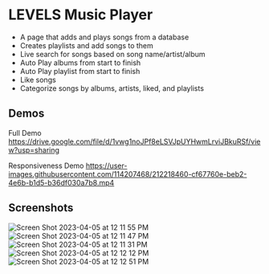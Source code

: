 # LEVELS Music Player

* A page that adds and plays songs from a database
* Creates playlists and add songs to them
* Live search for songs based on song name/artist/album
* Auto Play albums from start to finish
* Auto Play playlist from start to finish
* Like songs
* Categorize songs by albums, artists, liked, and playlists


## Demos

Full Demo
https://drive.google.com/file/d/1vwg1noJPf8eLSVJpUYHwmLrviJBkuRSf/view?usp=sharing



Responsiveness Demo
https://user-images.githubusercontent.com/114207468/212218460-cf67760e-beb2-4e6b-b1d5-b36df030a7b8.mp4

## Screenshots 


![Screen Shot 2023-04-05 at 12 11 55 PM](https://user-images.githubusercontent.com/114207468/230176480-54f92470-361c-4716-91d9-8b260be61977.png)
![Screen Shot 2023-04-05 at 12 11 47 PM](https://user-images.githubusercontent.com/114207468/230176520-09c14327-c3b6-4112-b90c-41f866bf735f.png)
![Screen Shot 2023-04-05 at 12 11 31 PM](https://user-images.githubusercontent.com/114207468/230179088-644e2dd6-9b32-4012-88b3-93cbfce64b32.png)
![Screen Shot 2023-04-05 at 12 12 12 PM](https://user-images.githubusercontent.com/114207468/230176647-84ae7fb7-7fe1-4e40-a214-42503e3de2cc.png)
![Screen Shot 2023-04-05 at 12 12 51 PM](https://user-images.githubusercontent.com/114207468/230176661-e4ac3d8c-83b8-4530-a57a-32e9ea456b59.png)
